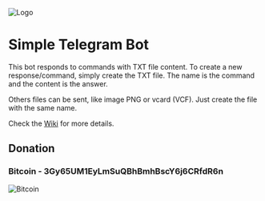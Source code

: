 ![Logo](https://repository-images.githubusercontent.com/466767180/df300246-c6ce-459e-8a0a-140960f8cc17)
# Simple Telegram Bot

This bot responds to commands with TXT file content. To create a new response/command, simply create the TXT file. The name is the command and the content is the answer.

Others files can be sent, like image PNG or vcard (VCF). Just create the file with the same name.

Check the [Wiki](https://github.com/ProtocolLive/SimpleTelegramBot/wiki) for more details.

## Donation

### Bitcoin - 3Gy65UM1EyLmSuQBhBmhBscY6j6CRfdR6n
![Bitcoin](https://chart.googleapis.com/chart?cht=qr&chs=200x200&chl=3Gy65UM1EyLmSuQBhBmhBscY6j6CRfdR6n)